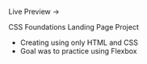 Live Preview -> 


CSS Foundations Landing Page Project
- Creating using only HTML and CSS
- Goal was to practice using Flexbox
